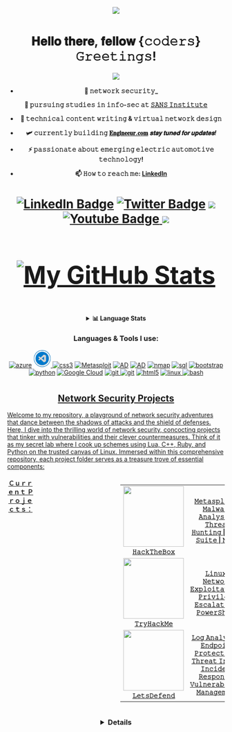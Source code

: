 <!--
**testcomputer/testcomputer** 
Keep your code neat
Maintain simply structure
Refactor when possible
And above all else, leave yourself notes, explain the code.
-->

<h1 align="center">
<img src="" width="750" height="1">
<img src="https://camo.githubusercontent.com/82291b0fe831bfc6781e07fc5090cbd0a8b912bb8b8d4fec0696c881834f81ac/68747470733a2f2f70726f626f742e6d656469612f394575424971676170492e676966" width="750" height="1"><img src="https://camo.githubusercontent.com/d88bdce683bc31abcfc8fd8774880f5a305e4e59/687474703a2f2f692e696d6775722e636f6d2f6337476d414a662e706e67" /><br>
<div id="badges"></div>
 
<h1 align="center"> 𝐇𝐞𝐥𝐥𝐨 𝐭𝐡𝐞𝐫𝐞, 𝐟𝐞𝐥𝐥𝐨𝐰 {𝚌𝚘𝚍𝚎𝚛𝚜} 𝙶𝚛𝚎𝚎𝚝𝚒𝚗𝚐𝚜!
<h4 align="center">
<div id="header" align="center"> <img src="https://user-images.githubusercontent.com/104815254/170267211-7f5c43d2-cc8b-4e82-8bf3-068591c66093.gif" width="100"/> </div>
 
<!--  <a target="_blank" href="https://github-readme-medium-recent-article.vercel.app/medium/@testcomputer/0"><img src="https://github-readme-medium-recent-article.vercel.app/medium/@testcomputer/0" alt="Recent Article 0"> --> 
<!-- <img src="https://camo.githubusercontent.com/82291b0fe831bfc6781e07fc5090cbd0a8b912bb8b8d4fec0696c881834f81ac/68747470733a2f2f70726f626f742e6d656469612f394575424971676170492e676966" width="750" height="1"> -->
<!-- <p align="left"> <img src="https://komarev.com/ghpvc/?username=raghav-byte" alt="testcomputer" /> </p> -->
<!-- 
<img src="https://camo.githubusercontent.com/e8e7b06ecf583bc040eb60e44eb5b8e0ecc5421320a92929ce21522dbc34c891/68747470733a2f2f6d656469612e67697068792e636f6d2f6d656469612f6876524a434c467a6361737252346961377a2f67697068792e676966" width="30px"/>
</h1> 
-->

 - :telescope: 𝚗𝚎𝚝𝚠𝚘𝚛𝚔 𝚜𝚎𝚌𝚞𝚛𝚒𝚝𝚢_
   
 🧮 𝚙𝚞𝚛𝚜𝚞𝚒𝚗𝚐 𝚜𝚝𝚞𝚍𝚒𝚎𝚜 𝚒𝚗 𝚒𝚗𝚏𝚘-𝚜𝚎𝚌 𝚊𝚝 [𝚂𝙰𝙽𝚂 𝙸𝚗𝚜𝚝𝚒𝚝𝚞𝚝𝚎](https://www.sans.org/)
   
 - :seedling: 𝚝𝚎𝚌𝚑𝚗𝚒𝚌𝚊𝚕 𝚌𝚘𝚗𝚝𝚎𝚗𝚝 𝚠𝚛𝚒𝚝𝚒𝚗𝚐 & 𝚟𝚒𝚛𝚝𝚞𝚊𝚕 𝚗𝚎𝚝𝚠𝚘𝚛𝚔 𝚍𝚎𝚜𝚒𝚐𝚗
   
 - :small_airplane: 𝚌𝚞𝚛𝚛𝚎𝚗𝚝𝚕𝚢 𝚋𝚞𝚒𝚕𝚍𝚒𝚗𝚐 [𝐄𝐧𝐠𝐢𝐧𝐞𝐞𝐮𝐫.𝐜𝐨𝐦](https://engineeur.com) *𝐬𝐭𝐚𝐲 𝐭𝐮𝐧𝐞𝐝 𝐟𝐨𝐫 𝐮𝐩𝐝𝐚𝐭𝐞𝐬!*
   
 - :zap: 𝚙𝚊𝚜𝚜𝚒𝚘𝚗𝚊𝚝𝚎 𝚊𝚋𝚘𝚞𝚝 𝚎𝚖𝚎𝚛𝚐𝚒𝚗𝚐 𝚎𝚕𝚎𝚌𝚝𝚛𝚒𝚌 𝚊𝚞𝚝𝚘𝚖𝚘𝚝𝚒𝚟𝚎 𝚝𝚎𝚌𝚑𝚗𝚘𝚕𝚘𝚐𝚢!
   
 - :mailbox: 𝙷𝚘𝚠 𝚝𝚘 𝚛𝚎𝚊𝚌𝚑 𝚖𝚎: [LinkedIn](https://www.linkedin.com/in/daniel-j-w-torres)

<!--
                                                Understand the code 
                                                Practice simplicity
                                                Take your time
                                                Research & study new framworks and techniques
<!--

                                     There is an easter egg located somewhere in this file. Happy hunting! 

-->

<!-- Color coordinate images -->

<h1 align="center"><a href="https://www.linkedin.com/in/daniel-j-w-torres/">
<img src="https://img.shields.io/badge/LinkedIn-blue?style=for-the-badge&logo=linkedin&logoColor=white" alt="LinkedIn Badge"/></a>
<!-- <a href="https://www.youtube.com/channel/UCwlMLasm-aDMaSQc62F92Zg/"> -->
<a href="https://www.twitter.com/danijordwiletor">
<img src="https://img.shields.io/badge/Twitter-blue?style=for-the-badge&logo=twitter&logoColor=white" alt="Twitter Badge"/></a>
<a href="https://discord.com/channels/1033909070643609662/1033909071520206899">
<img src="https://camo.githubusercontent.com/3f990cfefb64f13d28397fe586c3aa38a81fde585de479205d63c79363ebe07a/68747470733a2f2f696d672e736869656c64732e696f2f62616467652f446973636f72642d3732383944413f7374796c653d666f722d7468652d6261646765266c6f676f3d646973636f7264266c6f676f436f6c6f723d7768697465" </a>
<a href="https://www.youtube.com/@danijordwiletorr"> 
<img src="https://img.shields.io/badge/YouTube-red?style=for-the-badge&logo=youtube&logoColor=white" alt="Youtube Badge"/>
<a href="https://github.com/testcomputer"> 
<img src="https://camo.githubusercontent.com/b994fc2dc47e1b1c3bb4932c4b37df5930ec6cae8187a2f363ff63a906b23de4/68747470733a2f2f696d672e736869656c64732e696f2f62616467652f2d4769744875622d3138313731373f7374796c653d666f722d7468652d6261646765266c6f676f3d476974487562266c6f676f436f6c6f723d776869746527" ata-canonical-src="https://img.shields.io/badge/-GitHub-181717?style=for-the-badge&amp;logo=GitHub&amp;logoColor=white'" style="max-width: 100%;"> <!-- temp fix, open a issue. resolve this --><h1 align="center"> 
 
[![My GitHub Stats](https://github-readme-stats.vercel.app/api/?username=testcomputer&count_private=true&theme=tokyonight&showicons=true)]()</h1>

<!-- notate errors -->
<h4 align="center">
 <details>
  <summary>
   📊 
   <b>
    Language Stats
   </b>
  </summary>
  <br>
<img src="https://github-readme-stats.vercel.app/api/top-langs/?username=testcomputer&layout=compact&theme=tokyonight" alt="testcomputer's mostly used Languages"/>
 </details>
</h4>

</details>
</h4>
</summary>

<!-- 

![](https://komarev.com/ghpvc/?username=tstcomputer&style=plastic-square&color=brightgreen)

 -->
 

 
<!-- 
                                            <details>
                                            <summary>Web development</summary> 
                                            </p>
                                            </details>
-->

<h3 align="center"> Languages & Tools I use:</h3>
<p align="center"> <a href="https://azure.com/" target="_blank">
<img src="https://clipground.com/images/microsoft-azure-clipart-logo-4.png" alt="azure" width="40" height="40"/></a>
<a href="https://code.visualstudio.com/" target="_blank"> 
<img src="https://github.com/Pedro-Murilo/icons-for-readme/blob/main/.github/vscode-icon.svg" alt="bootstrap" width="40" height="40"/> 
<a href="https://www.w3schools.com/css/" target="_blank"> 
<img src="https://img.icons8.com/color/48/000000/css3.png" alt="css3" width="40" height="40"/></a>
<a href="https://metasploit.com/" target="_blank">
<img src="https://assets.tryhackme.com/img/modules/metasploit.png" alt="Metasploit" width="40" height"/></a>
<a href="https://tenable.com" target="_blank">    
<img src="https://d1jnx9ba8s6j9r.cloudfront.net/blog/wp-content/uploads/2019/01/nessus-logo-Ethical-Hacking-using-Kali-Linux-Edureka.png" alt="AD" width="40" height="40"/></a>
<a href="http://https://www.tenable.com//" target="_blank">
<img src="https://vectorified.com/images/active-directory-icon-26.png" alt="AD" width="40" height="40"/></a>
<a href="http://nmap.org/" target="_blank">
<img src="https://screenshots.dgtcdn.net/images/t_app-logo-l,f_auto,dpr_auto/p/c828c686-96d4-11e6-bce4-00163ec9f5fa/2413414525/nmap-logo" alt="nmap" width="40" height="40" /></a>
<a href="https://www.mysql.com/" target="_blank">
<img src="https://img.icons8.com/color/64/000000/sql.png" alt="sql" width="40" height="40"/></a>
<a href="https://getbootstrap.com" target="_blank">
<img src="https://img.icons8.com/color/48/000000/bootstrap.png" alt="bootstrap" width="40" height="40"/</a>
<a href="https://www.python.org" target="_blank">
<img src="https://img.icons8.com/color/48/000000/python.png" alt="python" width="40" height="40"/></a>
<a href="https://cloud.google.com/" target="_blank">
<img src="https://img.icons8.com/color/48/000000/google-cloud.png" alt="Google Cloud" width="40" height="40"/></a>
<a href="https://kali.org/" target="_blank"> 
<img src="https://external-content.duckduckgo.com/iu/?u=http%3A%2F%2Forig12.deviantart.net%2F402b%2Ff%2F2015%2F318%2F9%2F6%2Fmortal_kombat_logo_2_by_llexandro-d9gpghl.png&f=1&nofb=1&ipt=56bc011d65a99ea52b81097395d92e15f3d3f7fe203b5100ed093be5b2a287ef&ipo=images" alt="git" width="40" height="40"/> 
        </a> 
<a href="https://git-scm.com/" target="_blank"> 
<img src="https://img.icons8.com/color/48/000000/git.png" alt="git" width="40" height="40"/></a>
<a href="https://www.w3.org/html/" target="_blank">  
<img src="https://img.icons8.com/color/50/000000/html-5.png" alt="html5" width="40" height="40"/></a>
<a href="https://www.linux.org/" target="_blank"> 
<img src="https://img.icons8.com/color/48/000000/linux.png" alt="linux" width="40" height="40"/> 
<a href="https://www.gnu.org/software/bash/">
<img src="https://icon-library.com/images/bash-icon/bash-icon-23.jpg" alt="bash" width="40" height="40"/</a></p></h1>
 
<h1 align="center"></h4>

  <!--   

                                            <details>
                                              <summary><strong> Example </strong></summary>
                                            </details>

 
-->

<h2 align="center">Network Security Projects</h1>
Welcome to my repository, a playground of network security adventures that dance between the shadows of attacks and the shield of defenses. Here, I dive into the thrilling world of network security, concocting projects that tinker with vulnerabilities and their clever countermeasures. Think of it as my secret lab where I cook up schemes using Lua, C++, Ruby, and Python on the trusted canvas of Linux.
Immersed within this comprehensive repository, each project folder serves as a treasure trove of essential components:
<!--
   - docs: Detailed documentation that captures the essence of each project.
   - creds: A secure vault for credentials.
   - logs: A record of activities, offering transparency and traceability.
   - root: Root-level materials, providing an all-encompassing perspective.
   - enum: Unveiling crucial insights through enumeration.
   - tests: Testing to ensure robustness and efficacy.
   - config: Configuration settings that fine-tune project behavior.
   - examples: Illuminating examples that provide context and clarity.
   - exploit: Crafted exploits that spotlight vulnerabilities.
   - plugins: Enriching extensions that enhance project functionality.
   - temp: Temporal files that serve immediate purposes.
   - bin: Executable binaries resulting from meticulous development.
   - backup: Secure backups for pivotal project components.
   - web: A web-centric space for project-related activities.
   - sandbox: An isolated environment for experimental iterations. -->

<!-- This repository contains a series of projects relative to network security (attack and mitigation). 
I work on the development of different projects related to network security, by studying 
vulnerabilities and countermeasures in networking systems and communication protocols, I 
developed a set of active attack mechanisms to infiltrate a system on different layers. -->


</div></details></summary></b></summary></b>

<h4 align="center">
<div style="display: flex; justify-content: center;">
<table style="width: 750px;">
<tr>
<b> Ｃｕｒｒｅｎｔ Ｐｒｏｊｅｃｔｓ：</b>
 
<br>
<table style="width: 900px;">
  <tr>
    <td style="text-align: center;">
      <a href="https://hackthebox.com"><img src="https://avatars.githubusercontent.com/u/31746234?s=280&v=4" height="140px" width="140px"></a>
      <br>
      𝙷𝚊𝚌𝚔𝚃𝚑𝚎𝙱𝚘𝚡
    </td>
    <td> 𝙼𝚎𝚝𝚊𝚜𝚙𝚕𝚘𝚒𝚝 | 𝙼𝚊𝚕𝚠𝚊𝚛𝚎 𝙰𝚗𝚊𝚕𝚢𝚜𝚒𝚜 | 𝚃𝚑𝚛𝚎𝚊𝚝 𝙷𝚞𝚗𝚝𝚒𝚗𝚐 | 𝙱𝚞𝚛𝚙 𝚂𝚞𝚒𝚝𝚎 | 𝙽𝚖𝚊𝚙 </td>
  </tr>
  <tr>
    <td style="text-align: center;">
      <a href="https://tryhackme.com/"><img src="https://assets.tryhackme.com/img/favicon.png" height="140px" width="140px"></a>
      <br>
     𝚃𝚛𝚢𝙷𝚊𝚌𝚔𝙼𝚎
    </td>
    <td> 𝙻𝚒𝚗𝚞𝚡 | 𝙽𝚎𝚝𝚠𝚘𝚛𝚔 𝙴𝚡𝚙𝚕𝚘𝚒𝚝𝚊𝚝𝚒𝚘𝚗 | 𝙿𝚛𝚒𝚟𝚒𝚕𝚎𝚐𝚎 𝙴𝚜𝚌𝚊𝚕𝚊𝚝𝚒𝚘𝚗 | 𝙿𝚘𝚠𝚎𝚛𝚂𝚑𝚎𝚕𝚕 </td>
  </tr>
  <tr>
    <td style="text-align: center;">
      <a href="https://letsdefend.io"><img src="https://letsdefend.io/static/img/letsdefend-logo.png" height="140px" width="140px"></a>
      <br>
      𝙻𝚎𝚝𝚜𝙳𝚎𝚏𝚎𝚗𝚍
    </td>
    <td> 𝙻𝚘𝚐 𝙰𝚗𝚊𝚕𝚢𝚜𝚒𝚜 | 𝙴𝚗𝚍𝚙𝚘𝚒𝚗𝚝 𝙿𝚛𝚘𝚝𝚎𝚌𝚝𝚒𝚘𝚗 | 𝚃𝚑𝚛𝚎𝚊𝚝 𝙸𝚗𝚝𝚎𝚕 | 𝙸𝚗𝚌𝚒𝚍𝚎𝚗𝚝 𝚁𝚎𝚜𝚙𝚘𝚗𝚜𝚎 | 𝚅𝚞𝚕𝚗𝚎𝚛𝚊𝚋𝚒𝚕𝚒𝚝𝚢 𝙼𝚊𝚗𝚊𝚐𝚎𝚖𝚎𝚗𝚝</td>
  </tr>
</table><div></div></h4>


<!-- Description document which defines the guidelines/deliverables and in some cases input and example of output files. -->

<h3 align="center">
<div><details><summary><b>𝚜𝚎𝚌𝚞𝚛𝚒𝚝𝚢 𝚝𝚘𝚙𝚒𝚌𝚜</summary></b>

<div style="text-align: left;">

 
      Project: Network Sniffing and Analysis with Wireshark
      Project: Building a Honeypot to Lure Cyber Intruders
      Project: Firewall Rule Optimization for Maximum Security
   <!--   Project D: Crafting Custom Intrusion Detection Signatures -->
      Project: Exploiting Cross-Site Scripting Vulnerabilities
  <!--    Project F: Securing Web Applications with OWASP Top Ten -->
  <!--    Project G: Designing a Secure Multi-factor Authentication System -->
      Project: Malware Analysis and Dynamic Behavior Profiling
      Project: Wireless Network Penetration Testing (Wi-Fi Hacking)
      Project: Bypassing Network Access Control Systems
      Project: Secure Configuration of Network Routers and Switches
      Project: Host-based Intrusion Detection System (HIDS) Setup
   <!--   Project N: Cryptography for Network Traffic Encryption -->
      Project: Cloud Security Configuration and Best Practices
 <!-- Project: Social Engineering and Phishing Simulations -->
      Project: Vulnerability Scanning and Patch Management
  <!--    Project S: Implementing a Software Defined Network (SDN)  -->
<!--      Project T: Network Traffic Anomaly Detection using Machine Learning -->
      Project: Secure VPN Setup and Configuration
      Project: DNS Packet Capture and Fields Parsing (Malicious Detection)
      Project: Securing IoT Devices in a Home Network 
      Project: Continuous Security Monitoring with SIEM Solutions
</div>
  
<h3 align="center">
<div><details><summary></b>Professional Summary</summary></b>
<h6> 𝐄𝐱𝐩𝐞𝐫𝐢𝐞𝐧𝐜𝐞𝐝 𝐢𝐧 𝐋𝐢𝐧𝐮𝐱 𝐬𝐲𝐬𝐭𝐞𝐦 𝐚𝐝𝐦𝐢𝐧𝐢𝐬𝐭𝐫𝐚𝐭𝐢𝐨𝐧. 𝐈 𝐨𝐟𝐟𝐞𝐫 𝐚 𝐜𝐨𝐦𝐩𝐫𝐞𝐡𝐞𝐧𝐬𝐢𝐯𝐞 𝐮𝐧𝐝𝐞𝐫𝐬𝐭𝐚𝐧𝐝𝐢𝐧𝐠 𝐨𝐟 𝐯𝐚𝐫𝐢𝐨𝐮𝐬 𝐨𝐩𝐞𝐧-𝐬𝐨𝐮𝐫𝐜𝐞 𝐨𝐩𝐞𝐫𝐚𝐭𝐢𝐧𝐠 𝐬𝐲𝐬𝐭𝐞𝐦𝐬, 𝐰𝐢𝐭𝐡 𝐚 𝐬𝐭𝐫𝐨𝐧𝐠 𝐚𝐧𝐚𝐥𝐲𝐭𝐢𝐜𝐚𝐥 𝐚𝐜𝐮𝐦𝐞𝐧. 𝐀𝐬 𝐚 𝐧𝐞𝐭𝐰𝐨𝐫𝐤 𝐚𝐝𝐦𝐢𝐧𝐢𝐬𝐭𝐫𝐚𝐭𝐨𝐫, 𝐦𝐲 𝐟𝐨𝐜𝐮𝐬 𝐢𝐬 𝐨𝐧 𝐞𝐥𝐞𝐯𝐚𝐭𝐢𝐧𝐠 𝐧𝐞𝐭𝐰𝐨𝐫𝐤 𝐫𝐞𝐥𝐢𝐚𝐛𝐢𝐥𝐢𝐭𝐲 & 𝐬𝐲𝐬𝐭𝐞𝐦 𝐚𝐜𝐜𝐞𝐬𝐬𝐢𝐛𝐢𝐥𝐢𝐭𝐲 𝐭𝐡𝐫𝐨𝐮𝐠𝐡 𝐬𝐲𝐬𝐭𝐞𝐦 𝐢𝐧𝐬𝐭𝐚𝐥𝐥𝐚𝐭𝐢𝐨𝐧, 𝐜𝐨𝐧𝐟𝐢𝐠𝐮𝐫𝐚𝐭𝐢𝐨𝐧, 𝐚𝐧𝐝 𝐦𝐚𝐧𝐚𝐠𝐞𝐦𝐞𝐧𝐭. 𝐖𝐢𝐭𝐡 𝐚 𝐛𝐚𝐜𝐤𝐠𝐫𝐨𝐮𝐧𝐝 𝐬𝐩𝐚𝐧𝐧𝐢𝐧𝐠 𝐨𝐯𝐞𝐫 𝟕 𝐲𝐞𝐚𝐫𝐬 𝐢𝐧 𝐜𝐨𝐦𝐩𝐮𝐭𝐞𝐫 𝐬𝐲𝐬𝐭𝐞𝐦𝐬 𝐦𝐚𝐧𝐚𝐠𝐞𝐦𝐞𝐧𝐭, 𝐈 𝐡𝐚𝐯𝐞 𝐚𝐧 𝐢𝐧-𝐝𝐞𝐩𝐭𝐡 𝐠𝐫𝐚𝐬𝐩 𝐨𝐟 𝐧𝐞𝐭𝐰𝐨𝐫𝐤 𝐝𝐢𝐚𝐠𝐧𝐨𝐬𝐭𝐢𝐜𝐬 𝐚𝐧𝐝 𝐝𝐞𝐯𝐞𝐥𝐨𝐩𝐦𝐞𝐧𝐭 𝐨𝐩𝐞𝐫𝐚𝐭𝐢𝐨𝐧. 𝐚 𝐩𝐫𝐨𝐟𝐢𝐜𝐢𝐞𝐧𝐭 𝐭𝐫𝐨𝐮𝐛𝐥𝐞𝐬𝐡𝐨𝐨𝐭𝐞𝐫. 𝐈𝐧 𝐩𝐚𝐫𝐚𝐥𝐥𝐞𝐥 𝐰𝐢𝐭𝐡 𝐦𝐲 𝐭𝐞𝐜𝐡𝐧𝐢𝐜𝐚𝐥 𝐜𝐨𝐦𝐩𝐞𝐭𝐞𝐧𝐜𝐢𝐞𝐬, 𝐦𝐲 𝐜𝐮𝐫𝐫𝐞𝐧𝐭 𝐞𝐧𝐝𝐞𝐚𝐯𝐨𝐫𝐬 𝐞𝐧𝐜𝐨𝐦𝐩𝐚𝐬𝐬 𝐚𝐠𝐢𝐥𝐞 𝐚𝐧𝐝 𝐒𝐢𝐱 𝐒𝐢𝐠𝐦𝐚 𝐩𝐫𝐨𝐣𝐞𝐜𝐭 𝐦𝐚𝐧𝐚𝐠𝐞𝐦𝐞𝐧𝐭 𝐦𝐞𝐭𝐡𝐨𝐝𝐨𝐥𝐨𝐠𝐢𝐞. 𝐖𝐢𝐭𝐡 𝐮𝐧𝐰𝐚𝐯𝐞𝐫𝐢𝐧𝐠 𝐝𝐞𝐝𝐢𝐜𝐚𝐭𝐢𝐨𝐧 𝐭𝐨 𝐨𝐩𝐭𝐢𝐦𝐢𝐳𝐢𝐧𝐠 𝐧𝐞𝐭𝐰𝐨𝐫𝐤 𝐝𝐲𝐧𝐚𝐦𝐢𝐜𝐬 𝐚𝐧𝐝 𝐬𝐲𝐬𝐭𝐞𝐦 𝐞𝐟𝐟𝐢𝐜𝐢𝐞𝐧𝐜𝐲, 𝐈 𝐚𝐦 𝐩𝐫𝐢𝐦𝐞𝐝 𝐭𝐨 𝐦𝐚𝐤𝐞 𝐚 𝐦𝐞𝐚𝐧𝐢𝐧𝐠𝐟𝐮𝐥 𝐜𝐨𝐧𝐭𝐫𝐢𝐛𝐮𝐭𝐢𝐨𝐧 𝐭𝐨 𝐲𝐨𝐮𝐫 𝐭𝐞𝐚𝐦 𝐚𝐧𝐝 𝐨𝐫𝐠𝐚𝐧𝐢𝐳𝐚𝐭𝐢𝐨𝐧.</h6></details>

<!-- YouTube Playlist Begin -->

<table><table style="width:200"><tr><td>
<a href="https://www.youtube.com/watch?v=B03V3Tazcec">
<img width="140px" src="https://i.ytimg.com/vi/B03V3Tazcec/mqdefault.jpg"></a></td><td>
<a href="https://www.youtube.com/watch?v=B03V3Tazcec">Bicep Builders: Azure Sentinel and policy as code from Jesse Loudon and Casey Mullineaux</a>
<br/>Sep 17, 2021</td></tr></table>
<table><table style="width:200"><tr><td>
<a href="https://www.youtube.com/watch?v=AVn5glYBz84">
<img width="140px" src="https://i.ytimg.com/vi/AVn5glYBz84/mqdefault.jpg"></a></td><td>
<a href="https://www.youtube.com/watch?v=AVn5glYBz84">June 2021 Meetup: Azure Policy as Code: Zero to Hero in 60 minutes</a><br/>Jun 23, 2021</td></tr></table>
<table><tr><td><a href="https://www.youtube.com/watch?v=-KSLh2I9e1U">
<img width="140px" src="https://i.ytimg.com/vi/-KSLh2I9e1U/mqdefault.jpg"></a></td>
<td><a href="https://www.youtube.com/watch?v=-KSLh2I9e1U">Flexing Your Security Governance with Azure Policy As Code</a>
<br/>Nov 10, 2021</td></tr></table>
<table><tr><td><a href="https://www.youtube.com/watch?v=SuH_TBBsvLI">
<img width="140px" src="https://i.ytimg.com/vi/SuH_TBBsvLI/mqdefault.jpg"></a></td>
<td><a href="https://www.youtube.com/watch?v=SuH_TBBsvLI">Increasing Your Compliance with Microsoft Defender</a>
<br/>Feb 3, 2022</td></tr></table>
<table><tr><td><a href="https://www.youtube.com/watch?v=dPwy8nlNyNM">
<img width="140px" src="https://i.ytimg.com/vi/dPwy8nlNyNM/mqdefault.jpg"></a></td>
<td><a href="https://www.youtube.com/watch?v=dPwy8nlNyNM">Sydney DevOps Meetup — August 2021</a>
<br/>Aug 20, 2021</td></tr></table>

<!-- YouTube Playlist End 
  {you-found-the-flag!} -->
<!--<table><tr><td><a href="https://engineeur.com/f/career-growth-strategies-for-new-professionals">
<img width="140px" src="https://user-images.githubusercontent.com/104815254/230734507-d07ffaeb-0539-4630-a1cf-53ab10ca6bbe.png"></a></td>
<td><a href="https://engineeur.com/f/career-growth-strategies-for-new-professionals">Career Growth Strategies — April 2023</a><br/>Apr 3, 2023</td></tr></table>-->

<a href="https://www.gnu.org/software/bash/">
<img src="https://github.com/testcomputer/testcomputer/assets/104815254/9e72027b-9b84-488d-85c4-3dc58d5443b4"</a>

 <div class="badge-base LI-profile-badge" data-locale="en_US" data-size="medium" data-theme="light" data-type="VERTICAL" data-vanity="daniel-j-w-torres" data-version="v1"><a class="badge-base__link LI-simple-link" href="https://www.linkedin.com/in/daniel-j-w-torres?trk=profile-badge">Daniel J. W. Torres</a></div>
              
   
<p align="center"> <a href="https://www.azure.com" target="_blank"> <img src="https://raw.githubusercontent.com/pry0cc/axiom/master/screenshots/Referrals/azure_referral.png" 
 screenshots/Referrals/azure_referral.png/><img src="https://camo.githubusercontent.com/82291b0fe831bfc6781e07fc5090cbd0a8b912bb8b8d4fec0696c881834f81ac/68747470733a2f2f70726f626f742e6d656469612f394575424971676170492e676966" width="750" height="1">
